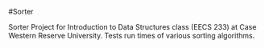 #Sorter

Sorter Project for Introduction to Data Structures class (EECS 233) at Case Western Reserve University. Tests run times of various sorting algorithms.